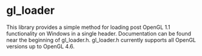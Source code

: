 # gl_loader
This library provides a simple method for loading post OpenGL 1.1 functionality on Windows in a single header.
Documentation can be found near the beginning of gl_loader.h.
gl_loader.h currently supports all OpenGL versions up to OpenGL 4.6.